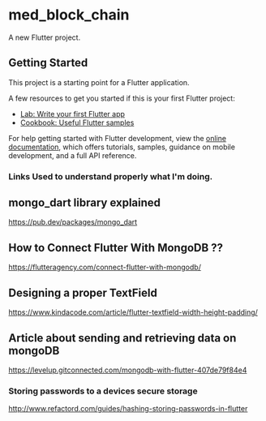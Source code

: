 # med_block_chain

A new Flutter project.

## Getting Started

This project is a starting point for a Flutter application.

A few resources to get you started if this is your first Flutter project:

- [Lab: Write your first Flutter app](https://docs.flutter.dev/get-started/codelab)
- [Cookbook: Useful Flutter samples](https://docs.flutter.dev/cookbook)

For help getting started with Flutter development, view the
[online documentation](https://docs.flutter.dev/), which offers tutorials,
samples, guidance on mobile development, and a full API reference.

### Links Used to understand properly what I'm doing.

## mongo_dart library explained
https://pub.dev/packages/mongo_dart

## How to Connect Flutter With MongoDB ??
https://flutteragency.com/connect-flutter-with-mongodb/

## Designing a proper TextField
https://www.kindacode.com/article/flutter-textfield-width-height-padding/

## Article about sending and retrieving data on mongoDB
https://levelup.gitconnected.com/mongodb-with-flutter-407de79f84e4

### Storing passwords to a devices secure storage 
http://www.refactord.com/guides/hashing-storing-passwords-in-flutter
